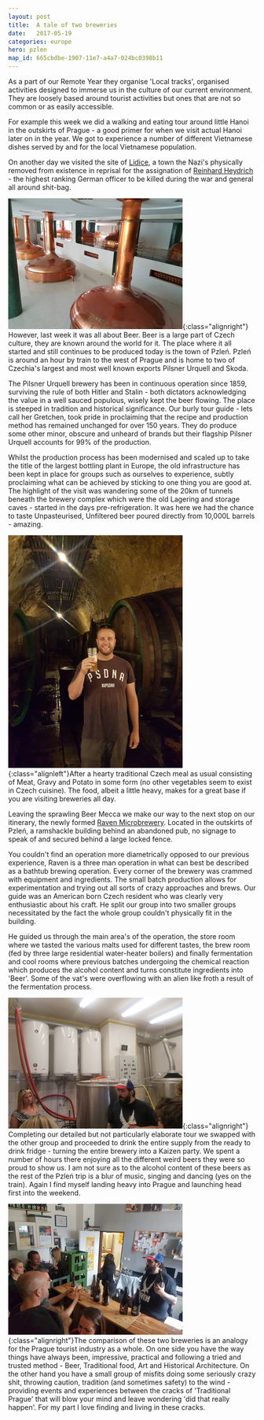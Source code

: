 ```yaml
---
layout: post
title:  A tale of two breweries
date:   2017-05-19
categories: europe
hero: pzlen
map_id: 665cbdbe-1907-11e7-a4a7-024bc0398b11
---
```

As a part of our Remote Year they organise 'Local tracks', organised activities designed to immerse us in the culture of our current environment. They are loosely based around tourist activities but ones that are not so common or as easily accessible.

For example this week we did a walking and eating tour around little Hanoi in the outskirts of Prague - a good primer for when we visit actual Hanoi later on in the year. We got to experience a number of different Vietnamese dishes served by and for the local Vietnamese population.

On another day we visited the site of [Lidice](https://en.wikipedia.org/wiki/Lidice), a town the Nazi's physically removed from existence in reprisal for the assignation of [Reinhard Heydrich](https://en.wikipedia.org/wiki/Reinhard_Heydrich) - the highest ranking German officer to be killed during the war and general all around shit-bag.

![That's a lot of beer in there](/assets/img/posts/brew-room.png){:class="alignright"} However, last week it was all about Beer. Beer is a large part of Czech culture, they are known around the world for it. The place where it all started and still continues to be produced today is the town of Pzleń. Pzleń is around an hour by train to the west of Prague and is home to two of Czechia's largest and most well known exports Pilsner Urquell and Skoda.  

The Pilsner Urquell brewery has been in continuous operation since 1859, surviving the rule of both Hitler and Stalin - both dictators acknowledging the value in a well sauced populous, wisely kept the beer flowing. The place is steeped in tradition and historical significance. Our burly tour guide - lets call her Gretchen, took pride in proclaiming that the recipe and production method has remained unchanged for over 150 years. They do produce some other minor, obscure and unheard of brands but their flagship Pilsner Urquell accounts for 99% of the production.

Whilst the production process has been modernised and scaled up to take the title of the largest bottling plant in Europe, the old infrastructure has been kept in place for groups such as ourselves to experience, subtly proclaiming what can be achieved by sticking to one thing you are good at. The highlight of the visit was wandering some of the 20km of tunnels beneath the brewery complex which were the old Lagering and storage caves - started in the days pre-refrigeration. It was here we had the chance to taste Unpasteurised, Unfiltered beer poured directly from 10,000L barrels - amazing.

![Some of the freshest beer I have ever tasted](/assets/img/posts/fresh-beer.png){:class="alignleft"}After a hearty traditional Czech meal as usual consisting of Meat, Gravy and Potato in some form (no other vegetables seem to exist in Czech cuisine). The food, albeit a little heavy, makes for a great base if you are visiting breweries all day.

Leaving the sprawling Beer Mecca we make our way to the next stop on our itinerary, the newly formed [Raven Microbrewery](http://www.pivovar-raven.cz/). Located in the outskirts of Pzleń, a ramshackle building behind an abandoned pub, no signage to speak of and secured behind a large locked fence.

You couldn't find an operation more diametrically opposed to our previous experience, Raven is a three man operation in what can best be described as a bathtub brewing operation. Every corner of the brewery was crammed with equipment and ingredients. The small batch production allows for experimentation and trying out all sorts of crazy approaches and brews. Our guide was an American born Czech resident who was clearly very enthusiastic about his craft. He split our group into two smaller groups necessitated by the fact the whole group couldn't physically fit in the building.

He guided us through the main area's of the operation, the store room where we tasted the various malts used for different tastes, the brew room (fed by three large residential water-heater boilers) and finally fermentation and cool rooms where previous batches undergoing the chemical reaction which produces the alcohol content and turns constitute ingredients into 'Beer'. Some of the vat's were overflowing with an alien like froth a result of the fermentation process.

![Note the water-heaters on the wall](/assets/img/posts/raven.png){:class="alignright"} Completing our detailed but not particularly elaborate tour we swapped with the other group and proceeded to drink the entire supply from the ready to drink fridge - turning the entire brewery into a Kaizen party. We spent a number of hours there enjoying all the different weird beers they were so proud to show us. I am not sure as to the alcohol content of these beers as the rest of the Pzleń trip is a blur of music, singing and dancing (yes on the train). Again I find myself landing heavy into Prague and launching head first into the weekend.

![A beer education quickly forgotten](/assets/img/posts/beer-tasting.png){:class="alignright"}The comparison of these two breweries is an analogy for the Prague tourist industry as a whole. On one side you have the way things have always been, impressive, practical and following a tried and trusted method - Beer, Traditional food, Art and Historical Architecture. On the other hand you have a small group of misfits doing some seriously crazy shit, throwing caution, tradition (and sometimes safety) to the wind - providing events and experiences between the cracks of 'Traditional Prague' that will blow your mind and leave wondering 'did that really happen'. For my part I love finding and living in these cracks.
